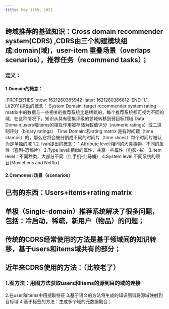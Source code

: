 ```yaml
---
title: May 17th, 2021
---
```


## 跨域推荐的基础知识：Cross domain recommender system(CDRS) ,CDRS由三个构建模块组成:domain(域)，user-item 重叠场景（overlaps scenarios），推荐任务（recommend tasks）；
### 定义：
#### 1.Domain的概念：
:PROPERTIES:
:now: 1621260365942
:later: 1621260366812
:END:
      1.1. Li(2011)提出的概念：
             System Domain: target recommender system rating matrix中的数据与一些相关的推荐系统比是稀疏的，每个推荐系统都可视为不同的域，在这种情况下，知识从具有密集评级的领域转移到弱目标领域
             Data Domain:users和items的相互作用被存储为数值评分（numeric ratings）或二进制评分（binary ratings）
             Time Domain:若rating matrix 是有时间戳（time stamps）的，那么它将会被分割成不同的时间片（time slices）每个时间片被认为是单独的域
       1.2. Ivan提出的概念：
             1.Attribute level:相同的大类事物，不同的属性（喜剧-恐怖片）
	         2.Type level:相似的属性，共享一些属性（电影-书）
	         3.Item level：不同种类，大部分不同（红手机-红马桶）
	         4.System level:不同系统的项目(MovieLens and Netflix)
#### 2.Cremonesi 场景（scenarios）
## 已有的东西：Users+items+rating matrix
## **单极（Single-domain）推荐系统解决了很多问题，包括：冷启动，稀疏，新用户（物品）的问题；**
## 传统的CDRS经常使用的方法是基于领域间的知识转移，基于users和items域共有的部分；
##
## 近年来CDRS使用的方法：（比较老了）
### 1.图方法：用图方法获取users和items的源到目的域的连接
2.在user和items中用提取特征
3.基于语义的方法将生成的知识图谱将源域映射到目标域
4.基于标签的方法：生成多个域的元数据融合；

